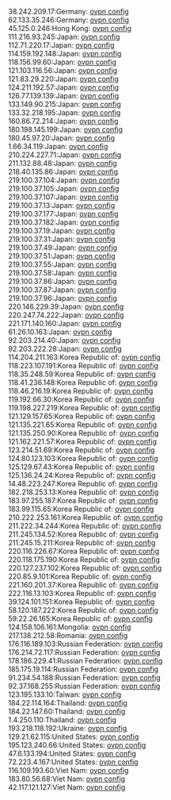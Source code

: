 38.242.209.17:Germany: [ovpn config](vpn/38_242_209_17.ovpn)  
62.133.35.246:Germany: [ovpn config](vpn/62_133_35_246.ovpn)  
45.125.0.246:Hong Kong: [ovpn config](vpn/45_125_0_246.ovpn)  
111.216.93.245:Japan: [ovpn config](vpn/111_216_93_245.ovpn)  
112.71.220.17:Japan: [ovpn config](vpn/112_71_220_17.ovpn)  
114.159.192.148:Japan: [ovpn config](vpn/114_159_192_148.ovpn)  
118.156.99.60:Japan: [ovpn config](vpn/118_156_99_60.ovpn)  
121.103.116.56:Japan: [ovpn config](vpn/121_103_116_56.ovpn)  
121.83.29.220:Japan: [ovpn config](vpn/121_83_29_220.ovpn)  
124.211.192.57:Japan: [ovpn config](vpn/124_211_192_57.ovpn)  
126.77.139.139:Japan: [ovpn config](vpn/126_77_139_139.ovpn)  
133.149.90.215:Japan: [ovpn config](vpn/133_149_90_215.ovpn)  
133.32.218.195:Japan: [ovpn config](vpn/133_32_218_195.ovpn)  
160.86.72.214:Japan: [ovpn config](vpn/160_86_72_214.ovpn)  
180.198.145.199:Japan: [ovpn config](vpn/180_198_145_199.ovpn)  
180.45.97.20:Japan: [ovpn config](vpn/180_45_97_20.ovpn)  
1.66.34.119:Japan: [ovpn config](vpn/1_66_34_119.ovpn)  
210.224.227.71:Japan: [ovpn config](vpn/210_224_227_71.ovpn)  
211.132.88.48:Japan: [ovpn config](vpn/211_132_88_48.ovpn)  
218.40.135.86:Japan: [ovpn config](vpn/218_40_135_86.ovpn)  
219.100.37.104:Japan: [ovpn config](vpn/219_100_37_104.ovpn)  
219.100.37.105:Japan: [ovpn config](vpn/219_100_37_105.ovpn)  
219.100.37.107:Japan: [ovpn config](vpn/219_100_37_107.ovpn)  
219.100.37.13:Japan: [ovpn config](vpn/219_100_37_13.ovpn)  
219.100.37.177:Japan: [ovpn config](vpn/219_100_37_177.ovpn)  
219.100.37.182:Japan: [ovpn config](vpn/219_100_37_182.ovpn)  
219.100.37.19:Japan: [ovpn config](vpn/219_100_37_19.ovpn)  
219.100.37.31:Japan: [ovpn config](vpn/219_100_37_31.ovpn)  
219.100.37.49:Japan: [ovpn config](vpn/219_100_37_49.ovpn)  
219.100.37.51:Japan: [ovpn config](vpn/219_100_37_51.ovpn)  
219.100.37.55:Japan: [ovpn config](vpn/219_100_37_55.ovpn)  
219.100.37.58:Japan: [ovpn config](vpn/219_100_37_58.ovpn)  
219.100.37.86:Japan: [ovpn config](vpn/219_100_37_86.ovpn)  
219.100.37.87:Japan: [ovpn config](vpn/219_100_37_87.ovpn)  
219.100.37.96:Japan: [ovpn config](vpn/219_100_37_96.ovpn)  
220.146.229.39:Japan: [ovpn config](vpn/220_146_229_39.ovpn)  
220.247.74.222:Japan: [ovpn config](vpn/220_247_74_222.ovpn)  
221.171.140.160:Japan: [ovpn config](vpn/221_171_140_160.ovpn)  
61.26.10.163:Japan: [ovpn config](vpn/61_26_10_163.ovpn)  
92.203.214.40:Japan: [ovpn config](vpn/92_203_214_40.ovpn)  
92.203.222.28:Japan: [ovpn config](vpn/92_203_222_28.ovpn)  
114.204.211.163:Korea Republic of: [ovpn config](vpn/114_204_211_163.ovpn)  
118.223.107.191:Korea Republic of: [ovpn config](vpn/118_223_107_191.ovpn)  
118.35.248.59:Korea Republic of: [ovpn config](vpn/118_35_248_59.ovpn)  
118.41.236.148:Korea Republic of: [ovpn config](vpn/118_41_236_148.ovpn)  
118.46.216.19:Korea Republic of: [ovpn config](vpn/118_46_216_19.ovpn)  
119.192.66.30:Korea Republic of: [ovpn config](vpn/119_192_66_30.ovpn)  
119.198.227.219:Korea Republic of: [ovpn config](vpn/119_198_227_219.ovpn)  
121.129.157.65:Korea Republic of: [ovpn config](vpn/121_129_157_65.ovpn)  
121.135.221.65:Korea Republic of: [ovpn config](vpn/121_135_221_65.ovpn)  
121.135.250.90:Korea Republic of: [ovpn config](vpn/121_135_250_90.ovpn)  
121.162.221.57:Korea Republic of: [ovpn config](vpn/121_162_221_57.ovpn)  
123.214.51.69:Korea Republic of: [ovpn config](vpn/123_214_51_69.ovpn)  
124.80.123.103:Korea Republic of: [ovpn config](vpn/124_80_123_103.ovpn)  
125.129.67.43:Korea Republic of: [ovpn config](vpn/125_129_67_43.ovpn)  
125.136.24.24:Korea Republic of: [ovpn config](vpn/125_136_24_24.ovpn)  
14.48.223.247:Korea Republic of: [ovpn config](vpn/14_48_223_247.ovpn)  
182.218.253.13:Korea Republic of: [ovpn config](vpn/182_218_253_13.ovpn)  
183.97.255.187:Korea Republic of: [ovpn config](vpn/183_97_255_187.ovpn)  
183.99.115.65:Korea Republic of: [ovpn config](vpn/183_99_115_65.ovpn)  
210.222.253.161:Korea Republic of: [ovpn config](vpn/210_222_253_161.ovpn)  
211.222.34.244:Korea Republic of: [ovpn config](vpn/211_222_34_244.ovpn)  
211.245.134.52:Korea Republic of: [ovpn config](vpn/211_245_134_52.ovpn)  
211.245.15.211:Korea Republic of: [ovpn config](vpn/211_245_15_211.ovpn)  
220.116.226.67:Korea Republic of: [ovpn config](vpn/220_116_226_67.ovpn)  
220.118.175.190:Korea Republic of: [ovpn config](vpn/220_118_175_190.ovpn)  
220.127.237.102:Korea Republic of: [ovpn config](vpn/220_127_237_102.ovpn)  
220.85.9.101:Korea Republic of: [ovpn config](vpn/220_85_9_101.ovpn)  
221.160.201.37:Korea Republic of: [ovpn config](vpn/221_160_201_37.ovpn)  
222.116.13.103:Korea Republic of: [ovpn config](vpn/222_116_13_103.ovpn)  
39.124.101.151:Korea Republic of: [ovpn config](vpn/39_124_101_151.ovpn)  
58.120.187.222:Korea Republic of: [ovpn config](vpn/58_120_187_222.ovpn)  
59.22.26.165:Korea Republic of: [ovpn config](vpn/59_22_26_165.ovpn)  
124.158.106.161:Mongolia: [ovpn config](vpn/124_158_106_161.ovpn)  
217.138.212.58:Romania: [ovpn config](vpn/217_138_212_58.ovpn)  
176.116.189.103:Russian Federation: [ovpn config](vpn/176_116_189_103.ovpn)  
176.214.72.117:Russian Federation: [ovpn config](vpn/176_214_72_117.ovpn)  
178.186.229.41:Russian Federation: [ovpn config](vpn/178_186_229_41.ovpn)  
185.175.19.114:Russian Federation: [ovpn config](vpn/185_175_19_114.ovpn)  
91.234.54.188:Russian Federation: [ovpn config](vpn/91_234_54_188.ovpn)  
92.37.168.255:Russian Federation: [ovpn config](vpn/92_37_168_255.ovpn)  
123.195.133.10:Taiwan: [ovpn config](vpn/123_195_133_10.ovpn)  
184.22.114.164:Thailand: [ovpn config](vpn/184_22_114_164.ovpn)  
184.22.147.60:Thailand: [ovpn config](vpn/184_22_147_60.ovpn)  
1.4.250.110:Thailand: [ovpn config](vpn/1_4_250_110.ovpn)  
193.218.118.192:Ukraine: [ovpn config](vpn/193_218_118_192.ovpn)  
129.21.62.115:United States: [ovpn config](vpn/129_21_62_115.ovpn)  
195.123.240.66:United States: [ovpn config](vpn/195_123_240_66.ovpn)  
47.6.133.194:United States: [ovpn config](vpn/47_6_133_194.ovpn)  
72.223.4.167:United States: [ovpn config](vpn/72_223_4_167.ovpn)  
116.109.193.60:Viet Nam: [ovpn config](vpn/116_109_193_60.ovpn)  
183.80.56.68:Viet Nam: [ovpn config](vpn/183_80_56_68.ovpn)  
42.117.121.127:Viet Nam: [ovpn config](vpn/42_117_121_127.ovpn)  
